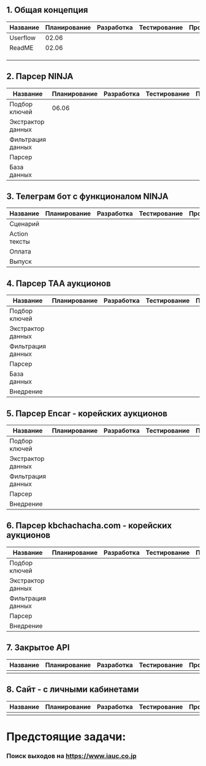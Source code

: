 
##  1. Общая концепция

| Название | Планирование | Разработка | Тестирование | Продакшн |
| -------- | ------------ | ---------- | ------------ | -------- |
| Userflow | 02.06        |            |              |          |
| ReadME   | 02.06        |            |              |          |
|          |              |            |              |          |
|          |              |            |              |          |
|          |              |            |              |          |

##  2. Парсер NINJA

| Название          | Планирование | Разработка | Тестирование | Продакшн |
| ----------------- | ------------ | ---------- | ------------ | -------- |
| Подбор ключей     | 06.06        |            |              |          |
| Экстрактор данных |              |            |              |          |
| Фильтрация данных |              |            |              |          |
| Парсер            |              |            |              |          |
| База данных       |              |            |              |          |

##  3. Телеграм бот с функционалом  NINJA

| Название      | Планирование | Разработка | Тестирование | Продакшн |
| ------------- | ------------ | ---------- | ------------ | -------- |
| Сценарий      |              |            |              |          |
| Action тексты |              |            |              |          |
| Оплата        |              |            |              |          |
| Выпуск        |              |            |              |          |


##  4. Парсер TAA аукционов

| Название          | Планирование | Разработка | Тестирование | Продакшн |
| ----------------- | ------------ | ---------- | ------------ | -------- |
| Подбор ключей     |              |            |              |          |
| Экстрактор данных |              |            |              |          |
| Фильтрация данных |              |            |              |          |
| Парсер            |              |            |              |          |
| База данных       |              |            |              |          |
| Внедрение         |              |            |              |          |

##  5. Парсер Encar - корейских аукционов

| Название          | Планирование | Разработка | Тестирование | Продакшн |
| ----------------- | ------------ | ---------- | ------------ | -------- |
| Подбор ключей     |              |            |              |          |
| Экстрактор данных |              |            |              |          |
| Фильтрация данных |              |            |              |          |
| Парсер            |              |            |              |          |
| Внедрение         |              |            |              |          |
## 6. Парсер kbchachacha.com - корейских аукционов

|Название|Планирование|Разработка|Тестирование|Продакшн|
|---|---|---|---|---|
|Подбор ключей|||||
|Экстрактор данных|||||
|Фильтрация данных|||||
|Парсер|||||
|Внедрение|||||
## 7. Закрытое API

| Название | Планирование | Разработка | Тестирование | Продакшн |
| -------- | ------------ | ---------- | ------------ | -------- |
|          |              |            |              |          |
## 8. Сайт - с личными кабинетами

| Название | Планирование | Разработка | Тестирование | Продакшн |
| -------- | ------------ | ---------- | ------------ | -------- |
|          |              |            |              |          |

# Предстоящие задачи:

### Поиск выходов на https://www.iauc.co.jp